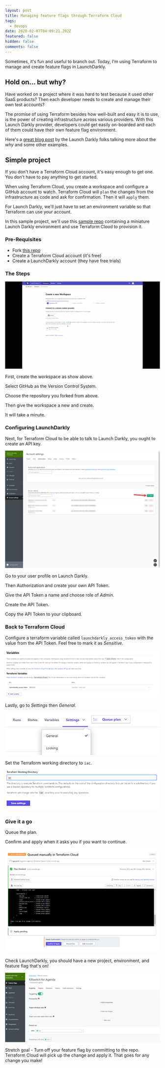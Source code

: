 ```yaml
---
layout: post
title: Managing feature flags through Terraform Cloud
tags:
  - devops
date: 2020-02-07T04:09:21.202Z
featured: false
hidden: false
comments: false
---
```

Sometimes, it's fun and useful to branch out. Today, I'm using Terraform to manage and create feature flags in LaunchDarkly. 

<!--more--> 

## Hold on... but why?

Have worked on a project where it was hard to test because it used other SaaS products? Then each developer needs to create and manage their own test accounts? 

The promise of using Terraform besides how well-built and easy it is to use, is the power of creating infrastructure across various providers. With this Launch Darkly provider, developers could get easily on-boarded and each of them could have their own feature flag environment.

Here's a [great blog post](https://launchdarkly.com/blog/managing-feature-flags-with-terraform/) by the Launch Darkly folks talking more about the *why* and some other examples.

## Simple project

If you don't have a Terraform Cloud account, it's easy enough to get one. You don't have to pay anything to get started.

When using Terraform Cloud, you create a workspace and configure a GitHub account to watch.  Terraform Cloud will `plan` the changes from the infrastructure as code and ask for confirmation. Then it will `apply` them. 

For Launch Darkly, we'll just have to set an environment variable so that Terraform can use your account. 

In this sample project, we'll use this [sample repo](https://github.com/fgauna12/HelloTerraformLaunchDarkly) containing a miniature Launch Darkly environment and use Terraform Cloud to provision it. 

### Pre-Requisites

* Fork [this repo](https://github.com/fgauna12/HelloTerraformLaunchDarkly)
* Create a Terraform Cloud account (it's free)
* Create a LaunchDarkly account (they have free trials)

### The Steps

![Terraform Cloud Launch Darkly Create Workspace](/assets/uploads/terraform-cloud-launchdarkly.gif "Terraform Cloud Launch Darkly Create Workspace")

First, create the workspace as show above. 

Select GitHub as the Version Control System. 

Choose the repository you forked from above. 

Then give the workspace a new and create. 

It will take a minute.

### Configuring LaunchDarkly

Next, for Terraform Cloud to be able to talk to Launch Darkly, you ought to create an API key.

![Create Launch Darkly API Token](/assets/uploads/create_launchdarkly_apikey.png "Create Launch Darkly API Token")

Go to your user profile on Launch Darkly. 

Then Authorization and create your own API Token.

Give the API Token a name and choose role of *Admin*. 

Create the API Token. 

Copy the API Token to your clipboard.

### Back to Terraform Cloud

Configure a terraform variable called `launchdarkly_access_token` with the value from the API Token. 
Feel free to mark it as *Sensitive*.

![](/assets/uploads/ld_secret.png "Terraform Cloud Variable")

Lastly, go to *Settings* then *General*. 

![](/assets/uploads/ld_terraform_settings.png "Terraform Cloud General Settings")

Set the Terraform working directory to `iac`.

![](/assets/uploads/ld_working_directory.png "Set working directory")

### Give it a go

Queue the plan.

Confirm and apply when it asks you if you want to continue.

![](/assets/uploads/ld_confirm_apply.png "Terraform Cloud Confirm and Apply")

Check LaunchDarkly, you should have a new project, environment, and feature flag that's on!

![](/assets/uploads/ld_final_result.png "LaunchDarkly Final")

Stretch goal - Turn off your feature flag by committing to the repo. Terraform Cloud will pick up the change and apply it. That goes for any change you make!
